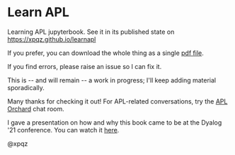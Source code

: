 # Learn APL

Learning APL jupyterbook. See it in its published state on https://xpqz.github.io/learnapl

If you prefer, you can download the whole thing as a single [pdf file](https://github.com/xpqz/learnapl/blob/3f73b88c58c7b0f1e601bae19c6326fc9ac40a36/contents/_build/pdf/book.pdf).

If you find errors, please raise an issue so I can fix it.

This is -- and will remain -- a work in progress; I'll keep adding material sporadically.

Many thanks for checking it out! For APL-related conversations, try the [APL Orchard](https://apl.chat) chat room.

I gave a presentation on how and why this book came to be at the Dyalog '21 conference. You can watch it [here](https://dyalog.tv/Dyalog21/?v=qrWCYPFfsCU).

@xpqz

